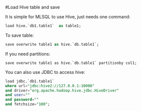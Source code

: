 #Load Hive table and save

It is simple for MLSQL to use Hive, just needs one command:
```sql
load hive.`db1.table1`  as table1;
```

To save table:
```sql
save overwrite table1 as hive.`db.table1`;
```

If you need partitions:
```
save overwrite table1 as hive.`db.table1` partitionby col1;
```

You can also use JDBC to access hive:
```sql
load jdbc.`db1.table1` 
where url="jdbc:hive2://127.0.0.1:10000"
and driver="org.apache.hadoop.hive.jdbc.HiveDriver"
and user="" 
and password="" 
and fetchsize="100";
```



